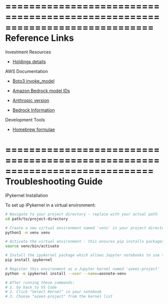 =============================================================================
Reference Links
=============================================================================
Investment Resources
- [Holdings details](https://advisors.vanguard.com/investments/products/voog/vanguard-sp-500-growth-etf#performance)

AWS Documentation
- [Boto3 invoke_model](https://boto3.amazonaws.com/v1/documentation/api/latest/reference/services/bedrock-runtime/client/invoke_model.html)

- [Amazon Bedrock model IDs](https://docs.aws.amazon.com/bedrock/latest/userguide/model-ids.html)

- [Anthropic version](https://docs.aws.amazon.com/bedrock/latest/userguide/model-parameters-anthropic-claude-messages.html#model-parameters-anthropic-claude-messages-request-response)

- [Bedrock Information](https://aws.amazon.com/blogs/aws/anthropics-claude-3-haiku-model-is-now-available-in-amazon-bedrock/)

Development Tools
- [Homebrew formulae](https://formulae.brew.sh/)

=============================================================================
Troubleshooting Guide
=============================================================================

IPykernel Installation

To set up IPykernel in a virtual environment:

```bash
# Navigate to your project directory - replace with your actual path
cd path/to/project-directory

# Create a new virtual environment named 'venv' in your project directory
python3 -m venv venv

# Activate the virtual environment - this ensures pip installs packages in the venv
source venv/bin/activate

# Install the ipykernel package which allows Jupyter notebooks to use this Python environment
pip install ipykernel

# Register this environment as a Jupyter kernel named 'azeez-project'
python -m ipykernel install --user --name=aosnote-venv

# After running these commands:
# 1. Go back to VS Code
# 2. Click "Select Kernel" in your notebook
# 3. Choose "azeez-project" from the kernel list
```